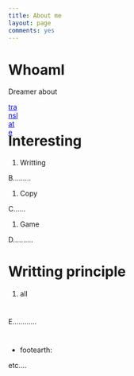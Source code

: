 ```yaml
---
title: About me
layout: page
comments: yes
---
```


# WhoamI

Dreamer about

<div onclick="out();" style="height:20px; width:20px; text-decoration:underline; color:blue; cursor:pointer;">translate</div>

# Interesting

 1. Writting

B.........

 1. Copy

C......

 1. Game

D..........

# Writting principle

1. all



# 

E............

# 



 - footearth:

etc....


<div id="hello" style="position:absolute; top:200px; left:60%; width:200px; height:200px; background:black; display:none; "></div>
<script>
	function go(){
		alert('hide');
		document.getElementById('hello').style.display = 'none';
	}
	function out(){
		alert('show');
		document.getElementById('hello').style.display = '';
	}
</script>